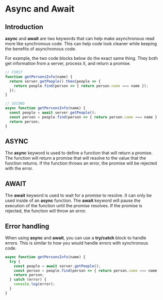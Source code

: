 # Async and Await
## Introduction
**async** and **await** are two keywords that can help make asynchronous read more like synchronous code. This can help code look cleaner while keeping the benefits of asynchronous code.

For example, the two code blocks below do the exact same thing. They both get information from a server, process it, and return a promise.
```javascript
// FIRST
function getPersonsInfo(name) {
  return server.getPeople().then(people => {
    return people.find(person => { return person.name === name });
  });
}

// SECOND
async function getPersonsInfo(name) {
  const people = await server.getPeople();
  const person = people.find(person => { return person.name === name });
  return person;
}
```

## ASYNC
The **async** keyword is used to define a function that will return a promise. The function will return a promise that will resolve to the value that the function returns. If the function throws an error, the promise will be rejected with the error.

## AWAIT
The **await** keyword is used to wait for a promise to resolve. It can only be used inside of an **async** function. The **await** keyword will pause the execution of the function until the promise resolves. If the promise is rejected, the function will throw an error.

## Error handling
When using **async** and **await**, you can use a **try/catch** block to handle errors. This is similar to how you would handle errors with synchronous code.

```javascript
async function getPersonsInfo(name) {
  try {
    const people = await server.getPeople();
    const person = people.find(person => { return person.name === name });
    return person;
  } catch (error) {
    console.log(error);
  }
}
```
